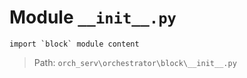 # Module `__init__.py`
```text
import `block` module content
```

> Path: `orch_serv\orchestrator\block\__init__.py`